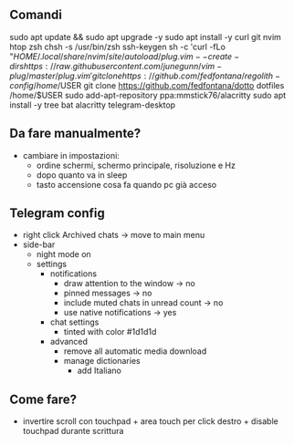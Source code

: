 ## Comandi
sudo apt update && sudo apt upgrade -y
sudo apt install -y curl git nvim htop zsh
chsh -s /usr/bin/zsh
ssh-keygen
sh -c 'curl -fLo "$HOME/.local/share/nvim/site/autoload/plug.vim --create-dirs https://raw.githubusercontent.com/junegunn/vim-plug/master/plug.vim'
git clone https://github.com/fedfontana/regolith-config /home/$USER
git clone https://github.com/fedfontana/dotto dotfiles /home/$USER
sudo add-apt-repository ppa:mmstick76/alacritty
sudo apt install -y tree bat alacritty telegram-desktop

## Da fare manualmente?
- cambiare in impostazioni:
	- ordine schermi, schermo principale, risoluzione e Hz
	- dopo quanto va in sleep
	- tasto accensione cosa fa quando pc già acceso
## Telegram config
- right click Archived chats -> move to main menu
- side-bar
	- night mode on
	- settings 
		- notifications
			- draw attention to the window -> no
			- pinned messages -> no
			- include muted chats in unread count -> no
			- use native notifications -> yes
		- chat settings
			- tinted with color #1d1d1d
		- advanced
			- remove all automatic media download
			- manage dictionaries
				- add Italiano

## Come fare?
- invertire scroll con touchpad + area touch per click destro + disable touchpad durante scrittura
